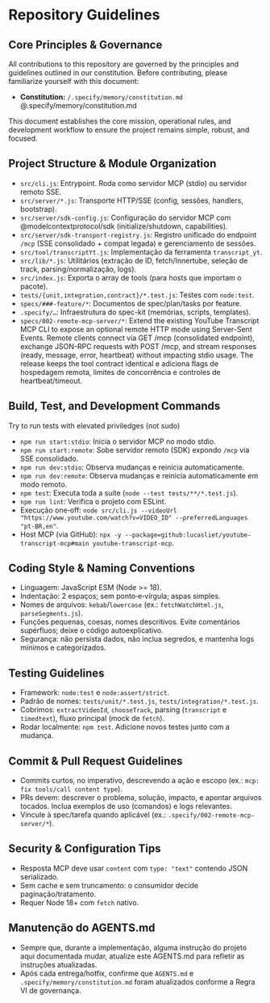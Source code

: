 # Repository Guidelines

## Core Principles & Governance
All contributions to this repository are governed by the principles and guidelines outlined in our constitution. Before contributing, please familiarize yourself with this document:
- **Constitution:** `/.specify/memory/constitution.md`
@.specify/memory/constitution.md

This document establishes the core mission, operational rules, and development workflow to ensure the project remains simple, robust, and focused.


## Project Structure & Module Organization
- `src/cli.js`: Entrypoint. Roda como servidor MCP (stdio) ou servidor remoto SSE.
- `src/server/*.js`: Transporte HTTP/SSE (config, sessões, handlers, bootstrap).
- `src/server/sdk-config.js`: Configuração do servidor MCP com @modelcontextprotocol/sdk (initialize/shutdown, capabilities).
- `src/server/sdk-transport-registry.js`: Registro unificado do endpoint `/mcp` (SSE consolidado + compat legada) e gerenciamento de sessões.
- `src/tool/transcriptYt.js`: Implementação da ferramenta `transcript_yt`.
- `src/lib/*.js`: Utilitários (extração de ID, fetch/Innertube, seleção de track, parsing/normalização, logs).
- `src/index.js`: Exporta o array de tools (para hosts que importam o pacote).
- `tests/{unit,integration,contract}/*.test.js`: Testes com `node:test`.
- `specs/###-feature/*`: Documentos de spec/plan/tasks por feature.
- `.specify/…`: Infraestrutura do spec-kit (memórias, scripts, templates).
- `specs/002-remote-mcp-server/*`: Extend the existing YouTube Transcript MCP CLI to expose an optional remote HTTP mode using Server-Sent Events. Remote clients connect via GET /mcp (consolidated endpoint), exchange JSON-RPC requests with POST /mcp, and stream responses (ready, message, error, heartbeat) without impacting stdio usage. The release keeps the tool contract identical e adiciona flags de hospedagem remota, limites de concorrência e controles de heartbeat/timeout.

## Build, Test, and Development Commands
Try to run tests with elevated priviledges (not sudo)
- `npm run start:stdio`: Inicia o servidor MCP no modo stdio.
- `npm run start:remote`: Sobe servidor remoto (SDK) expondo `/mcp` via SSE consolidado.
- `npm run dev:stdio`: Observa mudanças e reinicia automaticamente.
- `npm run dev:remote`: Observa mudanças e reinicia automaticamente em modo remoto.
- `npm test`: Executa toda a suíte (`node --test tests/**/*.test.js`).
- `npm run lint`: Verifica o projeto com ESLint.
- Execução one‑off: `node src/cli.js --videoUrl "https://www.youtube.com/watch?v=VIDEO_ID" --preferredLanguages "pt-BR,en"`.
- Host MCP (via GitHub): `npx -y --package=github:lucasliet/youtube-transcript-mcp#main youtube-transcript-mcp`.

## Coding Style & Naming Conventions
- Linguagem: JavaScript ESM (Node >= 18).
- Indentação: 2 espaços; sem ponto‑e‑vírgula; aspas simples.
- Nomes de arquivos: `kebab`/`lowercase` (ex.: `fetchWatchHtml.js`, `parseSegments.js`).
- Funções pequenas, coesas, nomes descritivos. Evite comentários supérfluos; deixe o código autoexplicativo.
- Segurança: não persista dados, não inclua segredos, e mantenha logs mínimos e categorizados.

## Testing Guidelines
- Framework: `node:test` e `node:assert/strict`.
- Padrão de nomes: `tests/unit/*.test.js`, `tests/integration/*.test.js`.
- Cobrimos: `extractVideoId`, `chooseTrack`, parsing (`transcript` e `timedtext`), fluxo principal (mock de `fetch`).
- Rodar localmente: `npm test`. Adicione novos testes junto com a mudança.

## Commit & Pull Request Guidelines
- Commits curtos, no imperativo, descrevendo a ação e escopo (ex.: `mcp: fix tools/call content type`).
- PRs devem: descrever o problema, solução, impacto, e apontar arquivos tocados. Inclua exemplos de uso (comandos) e logs relevantes.
- Vincule à spec/tarefa quando aplicável (ex.: `.specify/002-remote-mcp-server/*`).

## Security & Configuration Tips
- Resposta MCP deve usar `content` com `type: "text"` contendo JSON serializado.
- Sem cache e sem truncamento: o consumidor decide paginação/tratamento.
- Requer Node 18+ com `fetch` nativo.

## Manutenção do AGENTS.md
- Sempre que, durante a implementação, alguma instrução do projeto aqui documentada mudar, atualize este AGENTS.md para refletir as instruções atualizadas.
- Após cada entrega/hotfix, confirme que `AGENTS.md` e `.specify/memory/constitution.md` foram atualizados conforme a Regra VI de governança.
